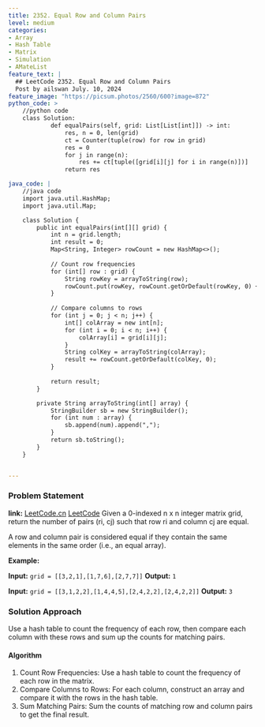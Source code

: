 ```yaml
---
title: 2352. Equal Row and Column Pairs
level: medium
categories:
- Array
- Hash Table
- Matrix
- Simulation
- AMateList
feature_text: |
  ## LeetCode 2352. Equal Row and Column Pairs
  Post by ailswan July. 10, 2024
feature_image: "https://picsum.photos/2560/600?image=872"
python_code: >
    //python code
    class Solution:
            def equalPairs(self, grid: List[List[int]]) -> int:
                res, n = 0, len(grid)
                ct = Counter(tuple(row) for row in grid)
                res = 0
                for j in range(n):
                    res += ct[tuple([grid[i][j] for i in range(n)])]
                return res

java_code: |
    //java code
    import java.util.HashMap;
    import java.util.Map;

    class Solution {
        public int equalPairs(int[][] grid) {
            int n = grid.length;
            int result = 0;
            Map<String, Integer> rowCount = new HashMap<>();
            
            // Count row frequencies
            for (int[] row : grid) {
                String rowKey = arrayToString(row);
                rowCount.put(rowKey, rowCount.getOrDefault(rowKey, 0) + 1);
            }
            
            // Compare columns to rows
            for (int j = 0; j < n; j++) {
                int[] colArray = new int[n];
                for (int i = 0; i < n; i++) {
                    colArray[i] = grid[i][j];
                }
                String colKey = arrayToString(colArray);
                result += rowCount.getOrDefault(colKey, 0);
            }
            
            return result;
        }

        private String arrayToString(int[] array) {
            StringBuilder sb = new StringBuilder();
            for (int num : array) {
                sb.append(num).append(",");
            }
            return sb.toString();
        }
    }


---
```


### Problem Statement
**link:**
[LeetCode.cn](https://leetcode.cn/problems/equal-row-and-column-pairs/)
[LeetCode](https://leetcode.com/equal-row-and-column-pairs/)
Given a 0-indexed n x n integer matrix grid, return the number of pairs (ri, cj) such that row ri and column cj are equal.

A row and column pair is considered equal if they contain the same elements in the same order (i.e., an equal array).

**Example:**

**Input:** `grid = [[3,2,1],[1,7,6],[2,7,7]]`
**Output:** `1`

**Input:** `grid = [[3,1,2,2],[1,4,4,5],[2,4,2,2],[2,4,2,2]]`
**Output:** `3`
 
### Solution Approach
Use a hash table to count the frequency of each row, then compare each column with these rows and sum up the counts for matching pairs.

#### Algorithm
1. Count Row Frequencies: Use a hash table to count the frequency of each row in the matrix.
2. Compare Columns to Rows: For each column, construct an array and compare it with the rows in the hash table.
3. Sum Matching Pairs: Sum the counts of matching row and column pairs to get the final result.
